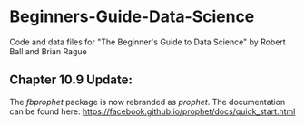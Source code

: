 # Beginners-Guide-Data-Science
Code and data files for "The Beginner's Guide to Data Science" by Robert Ball and Brian Rague

## Chapter 10.9 Update:

The *fbprophet* package is now rebranded as *prophet*. The documentation can be found here: https://facebook.github.io/prophet/docs/quick_start.html
